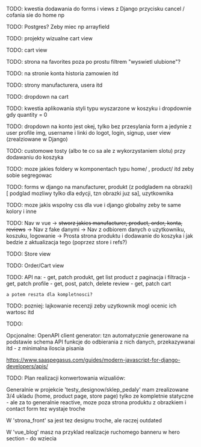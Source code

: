 TODO: kwestia dodawania do forms i views z Django przycisku cancel / cofania sie do home np

TODO: Postgres? Zeby miec np arrayfield

TODO: projekty wizualne cart view

TODO: cart view

TODO: strona na favorites poza po prostu filtrem "wyswietl ulubione"?

TODO: na stronie konta historia zamowien itd

TODO: strony manufacturera, usera itd

TODO: dropdown na cart

TODO: kwestia aplikowania styli typu wyszarzone w koszyku i dropdownie gdy quantity = 0 

TODO: dropdown na konto jest okej, tylko bez przesylania form a jedynie z user profile img, username i linki do logot, login, signup, user view (zrealziowane w Django)

TODO: customowe tosty (albo te co sa ale z wykorzystaniem slotu) przy dodawaniu do koszyka

TODO: moze jakies foldery w komponentach typu home/ , product/ itd zeby sobie segregowac

TODO: forms w django na manufacturer, produkt (z podgladem na obrazki) [ podglad mozliwy tylko dla edycji, tzn obrazki juz sa], uzytkownika

TODO: moze jakis wspolny css dla vue i django globalny zeby te same kolory i inne

TODO: Nav w vue
    -> ~~stworz jakies manufacturer, product, order, konta, reviews~~
    -> Nav z fake danymi
    -> Nav z odbiorem danych o uzytkowniku, koszuku, logowanie
    -> Prosta strona produktu i dodawanie do koszyka i jak bedzie z aktualizacja tego (poprzez store i refs?)

TODO: Store view

TODO: Order/Cart view

TODO: API na:
    - get, patch produkt, get list product z paginacja i filtracja
    - get, patch profile
    - get, post, patch, delete review
    - get, patch cart

    a potem reszta dla kompletnosci?

TODO: pozniej: lajkowanie recenzji zeby uzytkownik mogl ocenic ich wartosc itd

TODO: 

Opcjonalne: OpenAPI client generator: tzn automatycznie generowane na podstawie schema API funkcje do odbierania z nich danych, przekazywanai itd - z minimalna iloscia pisania

https://www.saaspegasus.com/guides/modern-javascript-for-django-developers/apis/


TODO: Plan realizacji konwertowania wizualiów:

Generalnie w projekcie 'testy_designow/sklep_pedaly' mam zrealizowane 3/4 ukladu (home, product page, store page) tylko ze kompletnie statyczne - ale za to generalnie reactive, moze poza strona produktu z obrazkiem i contact form tez wystaje troche

W 'strona_front' sa jest tez designu troche, ale raczej outdated

W 'vue_blog' masz na przyklad realizacje ruchomego banneru w hero section - do wziecia